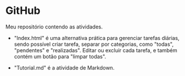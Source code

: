 # GitHub
Meu repositório contendo as atividades.
- "Index.html" é uma alternativa prática para gerenciar tarefas diárias, sendo possível criar tarefa, separar por categorias, como "todas", "pendentes" e "realizadas". Editar ou excluir cada tarefa, e também contém um botão para "limpar todas".

- "Tutorial.md" é a atividade de Markdown.
